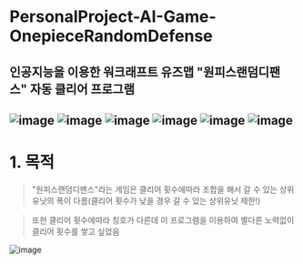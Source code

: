 # PersonalProject-AI-Game-OnepieceRandomDefense
## 인공지능을 이용한 워크래프트 유즈맵 "원피스랜덤디팬스" 자동 클리어 프로그램
![image](https://user-images.githubusercontent.com/69561410/127288286-99fe75ad-5ad9-48bb-898a-1ab659668884.png)
![image](https://user-images.githubusercontent.com/69561410/127288324-0f62430b-d882-4217-a2f4-15cfb7b78db4.png)
![image](https://user-images.githubusercontent.com/69561410/127288356-fdc13bb3-6268-4f45-8832-f55ab90ce35e.png)
![image](https://user-images.githubusercontent.com/69561410/127288387-f911f1f2-95a9-4332-a301-291d95e581cb.png)
![image](https://user-images.githubusercontent.com/69561410/127288401-c8570797-6026-4cb7-a787-2d9860ae141c.png)
![image](https://user-images.githubusercontent.com/69561410/127288416-c8e1a709-4a67-4125-8e18-f1c0e9d3a74f.png)
---
# 1. 목적
>"원피스랜덤디팬스"라는 게임은 클리어 횟수에따라 조합을 해서 갈 수 있는 상위유닛의 폭이 다름(클리어 횟수가 낮을 경우 갈 수 있는 상위유닛 제한!)

>또한 클리어 횟수에따라 칭호가 다른데 이 프로그램을 이용하여 별다른 노력없이 클리어 횟수를 쌓고 싶었음

![image](https://user-images.githubusercontent.com/69561410/127290102-e08bcb57-7f4e-41e9-ae83-23aba8382be6.png)

